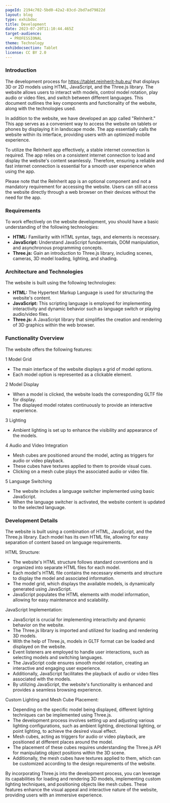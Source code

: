 ```yaml
---
pageId: 2194c702-5bd0-42a2-83cd-2bd7ad79822d
layout: blog
type: exhibdoc
title: Development
date: 2023-07-20T11:10:44.465Z
target-audience:
  - PROFESSIONAL
theme: Technology
exhibdocsection: Tablet
license: CC BY 2.0
---
```

### **I﻿ntroduction**

The development process for <https://tablet.reinherit-hub.eu/> that displays 3D or 2D models using HTML, JavaScript, and the Three.js library. The website allows users to interact with models, control model rotation, play audio or video files, and switch between different languages. This document outlines the key components and functionality of the website, along with the technologies used.

In addition to the website, we have developed an app called "ReInherit." This app serves as a convenient way to access the website on tablets or phones by displaying it in landscape mode. The app essentially calls the website within its interface, providing users with an optimized mobile experience.

To utilize the ReInherit app effectively, a stable internet connection is required. The app relies on a consistent internet connection to load and display the website's content seamlessly. Therefore, ensuring a reliable and fast internet connection is essential for a smooth user experience when using the app. 

Please note that the ReInherit app is an optional component and not a mandatory requirement for accessing the website. Users can still access the website directly through a web browser on their devices without the need for the app.

### **Requirements**

To work effectively on the website development, you should have a basic understanding of the following technologies:

* **HTML:** Familiarity with HTML syntax, tags, and elements is necessary.
* **JavaScript:** Understand JavaScript fundamentals, DOM manipulation, and asynchronous programming concepts.
* **Three.js:** Gain an introduction to Three.js library, including scenes, cameras, 3D model loading, lighting, and shading.

### **Architecture and Technologies**

The website is built using the following technologies:

* **HTML:** The Hypertext Markup Language is used for structuring the website's content.
* **JavaScript:** This scripting language is employed for implementing interactivity and dynamic behavior such as language switch or playing audio/video files.
* **Three.js:** A JavaScript library that simplifies the creation and rendering of 3D graphics within the web browser.

### **Functionality Overview**

The website offers the following features:

1 Model Grid

* The main interface of the website displays a grid of model options.   
* Each model option is represented as a clickable element.

2 Model Display

* When a model is clicked, the website loads the corresponding GLTF file for display.
* The displayed model rotates continuously to provide an interactive experience.

3 Lighting

* Ambient lighting is set up to enhance the visibility and appearance of the models.

4 Audio and Video Integration

* Mesh cubes are positioned around the model, acting as triggers for audio or video playback.
* These cubes have textures applied to them to provide visual cues.
* Clicking on a mesh cube plays the associated audio or video file.

5 Language Switching

* The website includes a language switcher implemented using basic JavaScript.
* When the language switcher is activated, the website content is updated to the selected language.

### **Development Details**

The website is built using a combination of HTML, JavaScript, and the Three.js library. Each model has its own HTML file, allowing for easy separation of content based on language requirements.

HTML Structure:

* The website's HTML structure follows standard conventions and is organized into separate HTML files for each model.
* Each model's HTML file contains the necessary elements and structure to display the model and associated information.
* The model grid, which displays the available models, is dynamically generated using JavaScript.
* JavaScript populates the HTML elements with model information, allowing for easy maintenance and scalability.

JavaScript Implementation:

* JavaScript is crucial for implementing interactivity and dynamic behavior on the website.
* The Three.js library is imported and utilized for loading and rendering 3D models.
* With the help of Three.js, models in GLTF format can be loaded and displayed on the website.
* Event listeners are employed to handle user interactions, such as selecting models and switching languages.
* The JavaScript code ensures smooth model rotation, creating an interactive and engaging user experience.
* Additionally, JavaScript facilitates the playback of audio or video files associated with the models.
* By utilizing JavaScript, the website's functionality is enhanced and provides a seamless browsing experience.

Custom Lighting and Mesh Cube Placement:

* Depending on the specific model being displayed, different lighting techniques can be implemented using Three.js.
* The development process involves setting up and adjusting various lighting configurations, such as ambient lighting, directional lighting, or point lighting, to achieve the desired visual effect.
* Mesh cubes, acting as triggers for audio or video playback, are positioned at different places around the model.
* The placement of these cubes requires understanding the Three.js API for manipulating object positions within the 3D scene.
* Additionally, the mesh cubes have textures applied to them, which can be customized according to the design requirements of the website.

By incorporating Three.js into the development process, you can leverage its capabilities for loading and rendering 3D models, implementing custom lighting techniques, and positioning objects like mesh cubes. These features enhance the visual appeal and interactive nature of the website, providing users with an immersive experience.